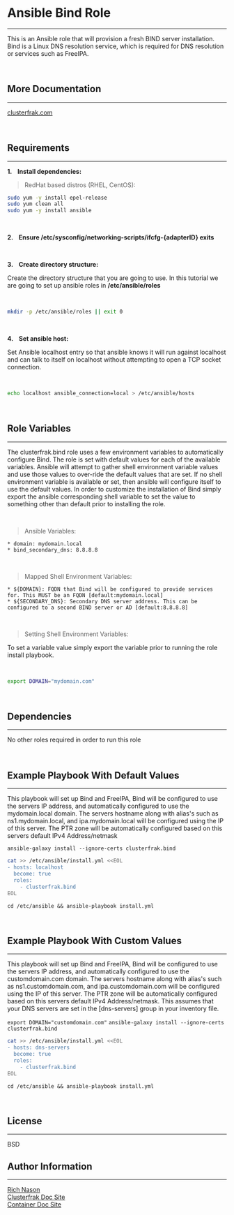 # Ansible Bind Role

-------

This is an Ansible role that will provision a fresh BIND server installation. Bind is a Linux DNS resolution service, which is required for DNS resolution or services such as FreeIPA.

<br>

## More Documentation

-------

[clusterfrak.com](http://clusterfrak.com/devops/ansible/ansible_bind/)

<br>

## Requirements

-------

__1. &nbsp;&nbsp; Install dependencies:__ <br>

> RedHat based distros (RHEL, CentOS):

```bash
sudo yum -y install epel-release
sudo yum clean all
sudo yum -y install ansible
```

<br>

__2. &nbsp;&nbsp; Ensure /etc/sysconfig/networking-scripts/ifcfg-{adapterID} exits__

<br>

__3. &nbsp;&nbsp; Create directory structure:__ <br>

Create the directory structure that you are going to use. In this tutorial we are going to set up ansible roles in __/etc/ansible/roles__

<br>

```bash
mkdir -p /etc/ansible/roles || exit 0
```

<br>

__4. &nbsp;&nbsp; Set ansible host:__

Set Ansible localhost entry so that ansible knows it will run against localhost and can talk to itself on localhost without attempting to open a TCP socket connection. 

<br>

```bash
echo localhost ansible_connection=local > /etc/ansible/hosts
```

<br>

## Role Variables

-------

The clusterfrak.bind role uses a few environment variables to automatically configure Bind. The role is set with default values for each of the available variables. Ansible will attempt to gather shell environment variable values and use those values to over-ride the default values that are set. If no shell environment variable is available or set, then ansible will configure itself to use the default values. In order to customize the installation of Bind simply export the ansible corresponding shell variable to set the value to something other than default prior to installing the role.

<br>

> Ansible Variables:

    * domain: mydomain.local
    * bind_secondary_dns: 8.8.8.8

<br>

> Mapped Shell Environment Variables:

    * ${DOMAIN}: FQDN that Bind will be configured to provide services for. This MUST be an FQDN [default:mydomain.local]
    * ${SECONDARY_DNS}: Secondary DNS server address. This can be configured to a second BIND server or AD [default:8.8.8.8]

<br>

 > Setting Shell Environment Variables:

 To set a variable value simply export the variable prior to running the role install playbook.

<br>

```bash
export DOMAIN="mydomain.com"
```

 <br>

## Dependencies
-------

No other roles required in order to run this role

<br>

## Example Playbook With Default Values

-------

This playbook will set up Bind and FreeIPA, Bind will be configured to use the servers IP address, and automatically configured to use the mydomain.local domain. The servers hostname along with alias's such as ns1.mydomain.local, and ipa.mydomain.local will be configured using the IP of this server. The PTR zone will be automatically configured based on this servers default IPv4 Address/netmask

`ansible-galaxy install --ignore-certs clusterfrak.bind`

```bash
cat >> /etc/ansible/install.yml <<EOL
- hosts: localhost
  become: true
  roles:
    - clusterfrak.bind
EOL
```

`cd /etc/ansible && ansible-playbook install.yml`

<br>

## Example Playbook With Custom Values

-------

This playbook will set up Bind and FreeIPA, Bind will be configured to use the servers IP address, and automatically configured to use the customdomain.com domain. The servers hostname along with alias's such as ns1.customdomain.com, and ipa.customdomain.com will be configured using the IP of this server. The PTR zone will be automatically configured based on this servers default IPv4 Address/netmask. This assumes that your DNS servers are set in the [dns-servers] group in your inventory file.

`export DOMAIN="customdomain.com"`
`ansible-galaxy install --ignore-certs clusterfrak.bind`

```bash
cat >> /etc/ansible/install.yml <<EOL
- hosts: dns-servers
  become: true
  roles:
    - clusterfrak.bind
EOL
```

`cd /etc/ansible && ansible-playbook install.yml`

<br>

## License

-------

BSD

## Author Information

-------

[Rich Nason](http://nason.co) <br>
[Clusterfrak Doc Site](http://clusterfrak.com) <br>
[Container Doc Site](http://appcontainers.com) <br>